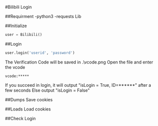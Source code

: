 #Bilibili Login

##Requirment
-python3
-requests Lib

##Initialize
```python
user = Bilibili()
```

##Login
```python
user.login('userid', 'password')
```
The Verification Code will be saved in .\vcode.png
Open the file and enter the vcode
```
vcode:*****
```
If you succeed in login, it will output "isLogin = True, ID=******" after a few seconds
Else output "isLogin = False"

##Dumps
Save cookies

##Loads
Load cookies

##Check Login